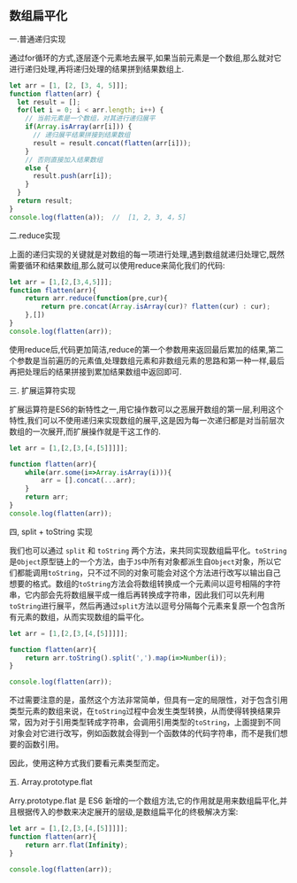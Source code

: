 ## 数组扁平化

一.普通递归实现

通过for循环的方式,逐层逐个元素地去展平,如果当前元素是一个数组,那么就对它进行递归处理,再将递归处理的结果拼到结果数组上.

```js
let arr = [1, [2, [3, 4, 5]]];
function flatten(arr) {
  let result = [];
  for(let i = 0; i < arr.length; i++) {
    // 当前元素是一个数组，对其进行递归展平
    if(Array.isArray(arr[i])) {
      // 递归展平结果拼接到结果数组
      result = result.concat(flatten(arr[i]));
    } 
    // 否则直接加入结果数组
    else {
      result.push(arr[i]);
    }
  }
  return result;
}
console.log(flatten(a));  //  [1, 2, 3, 4，5]
```

二.reduce实现

上面的递归实现的关键就是对数组的每一项进行处理,遇到数组就递归处理它,既然需要循环和结果数组,那么就可以使用reduce来简化我们的代码:

```js
let arr = [1,[2,[3,4,5]]];
function flatten(arr){
    return arr.reduce(function(pre,cur){
        return pre.concat(Array.isArray(cur)? flatten(cur) : cur);
    },[])
}
console.log(flatten(arr));
```

使用reduce后,代码更加简洁,reduce的第一个参数用来返回最后累加的结果,第二个参数是当前遍历的元素值,处理数组元素和非数组元素的思路和第一种一样,最后再把处理后的结果拼接到累加结果数组中返回即可.

三. 扩展运算符实现

扩展运算符是ES6的新特性之一,用它操作数可以之恶展开数组的第一层,利用这个特性,我们可以不使用递归来实现数组的展平,这是因为每一次递归都是对当前层次数组的一次展开,而扩展操作就是干这工作的.

```js
let arr = [1,[2,[3,[4,[5]]]]];

function flatten(arr){
    while(arr.some(i=>Array.isArray(i))){
        arr = [].concat(...arr);
    }
    return arr;
}
console.log(flatten(arr));
```

四, split + toString 实现

我们也可以通过 `split` 和 `toString` 两个方法，来共同实现数组扁平化。`toString`是`Object`原型链上的一个方法，由于`JS`中所有对象都派生自`Object`对象，所以它们都能调用`toString`，只不过不同的对象可能会对这个方法进行改写以输出自己想要的格式。数组的`toString`方法会将数组转换成一个元素间以逗号相隔的字符串，它内部会先将数组展平成一维后再转换成字符串，因此我们可以先利用`toString`进行展平，然后再通过`split`方法以逗号分隔每个元素来复原一个包含所有元素的数组，从而实现数组的扁平化。

```js
let arr = [1,[2,[3,[4,[5]]]]];

function flatten(arr){
    return arr.toString().split(',').map(i=>Number(i));
}

console.log(flatten(arr));
```

不过需要注意的是，虽然这个方法非常简单，但具有一定的局限性，对于包含引用类型元素的数组来说，在`toString`过程中会发生类型转换，从而使得转换结果异常，因为对于引用类型转成字符串，会调用引用类型的`toString`，上面提到不同对象会对它进行改写，例如函数就会得到一个函数体的代码字符串，而不是我们想要的函数引用。

因此，使用这种方式我们要看元素类型而定。

 五. Array.prototype.flat

Arry.prototype.flat 是 ES6 新增的一个数组方法,它的作用就是用来数组扁平化,并且根据传入的参数来决定展开的层级,是数组扁平化的终极解决方案:

```js
let arr = [1,[2,[3,[4,[5]]]]];
function flatten(arr){
    return arr.flat(Infinity);
}

console.log(flatten(arr));
```


